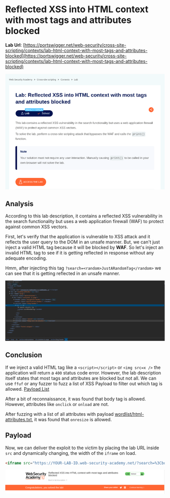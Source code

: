 # Reflected XSS into HTML context with most tags and attributes blocked

**Lab Url**: [https://portswigger.net/web-security/cross-site-scripting/contexts/lab-html-context-with-most-tags-and-attributes-blocked](https://portswigger.net/web-security/cross-site-scripting/contexts/lab-html-context-with-most-tags-and-attributes-blocked)

![Lab Description](img/lab-description.png)

## Analysis

According to this lab description, it contains a reflected XSS vulnerability in the search functionality but uses a web application firewall (WAF) to protect against common XSS vectors.

First, let's verify that the application is vulnerable to XSS attack and it reflects the user query to the DOM in an unsafe manner. But, we can't just inject a valid HTML tag because it will be blocked by **WAF**. So let's inject an invalid HTML tag to see if it is getting reflected in response without any adequate encoding.

Hmm, after injecting this tag `?search=<random>JustARandomTag</random>` we can see that it is getting reflected in an unsafe manner.

![HTML Tag](img/html-tag.png)

## Conclusion

If we inject a valid HTML tag like a `<script></script>` or `<img src=x />` the application will return a `400` status code error.
However, the lab description itself states that most tags and attributes are blocked but not all. We can use `ffuf` or any fuzzer to fuzz a list of XSS Payload to filter out which tag is allowed. [Payload List](https://github.com/blueorionn/xss-payload-list/blob/master/Intruder/xss-payload-list.txt)

After a bit of reconnaissance, it was found that body tag is allowed. However, attributes like `onclick` or `onload` are not.

After fuzzing with a list of all attributes with payload [wordlist/html-attributes.txt](https://github.com/blueorionn/portswigger-websecurity-academy-labs/tree/main/wordlist/html-attributes.txt), it was found that `onresize` is allowed.

## Payload

Now, we can deliver the exploit to the victim by placing the lab URL inside `src` and dynamically changing, the width of the `iframe` on load.

```html
<iframe src="https://YOUR-LAB-ID.web-security-academy.net/?search=%3Cbody%20onresize=%27print()%27%3E" onload="this.style.width='100px'"></iframe>
```

![Lab Solved](img/lab-solved.png)
